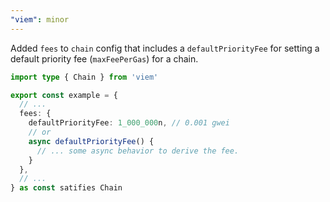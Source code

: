 ```yaml
---
"viem": minor
---
```


Added `fees` to `chain` config that includes a `defaultPriorityFee` for setting a default priority fee (`maxFeePerGas`) for a chain.

```ts
import type { Chain } from 'viem'

export const example = {
  // ...
  fees: {
    defaultPriorityFee: 1_000_000n, // 0.001 gwei
    // or
    async defaultPriorityFee() {
      // ... some async behavior to derive the fee.
    }
  },
  // ...
} as const satifies Chain
```
